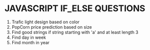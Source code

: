 #   JAVASCRIPT IF_ELSE QUESTIONS

01. Trafic light design based on color
02. PopCorn price prediction based on size
03. Find good strings if string starting with 'a' and at least length 3 
04. Find day in week 
05. Find month in year